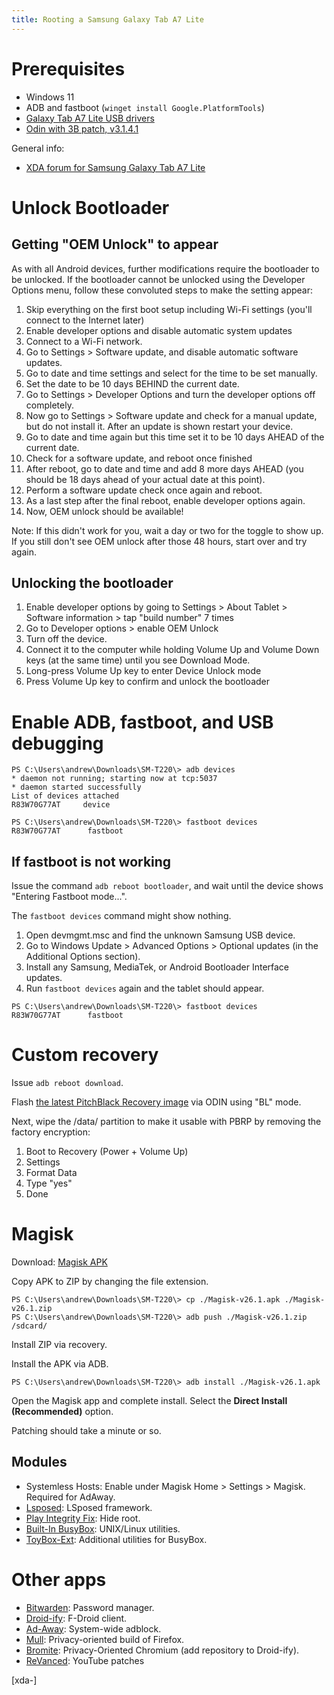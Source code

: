 ```yaml
---
title: Rooting a Samsung Galaxy Tab A7 Lite
---
```


# Prerequisites

- Windows 11
- ADB and fastboot (`winget install Google.PlatformTools`)
- [Galaxy Tab A7 Lite USB drivers][samsung-windows-drivers]
- [Odin with 3B patch, v3.1.4.1][samsung-odin]

General info:

- [XDA forum for Samsung Galaxy Tab A7 Lite][xda]

# Unlock Bootloader

## Getting "OEM Unlock" to appear

As with all Android devices, further modifications require the bootloader to be unlocked. If the bootloader cannot be unlocked using the Developer Options menu, follow these convoluted steps to make the setting appear:

1. Skip everything on the first boot setup including Wi-Fi settings (you'll connect to the Internet later)
2. Enable developer options and disable automatic system updates
3. Connect to a Wi-Fi network. 
4. Go to Settings > Software update, and disable automatic software updates.
5. Go to date and time settings and select for the time to be set manually. 
6. Set the date to be 10 days BEHIND the current date.
7. Go to Settings > Developer Options and turn the developer options off completely.
8. Now go to Settings > Software update and check for a manual update, but do not install it. After an update is shown restart your device. 
9. Go to date and time again but this time set it to be 10 days AHEAD of the current date.
10. Check for a software update, and reboot once finished
11. After reboot, go to date and time and add 8 more days AHEAD (you should be 18 days ahead of your actual date at this point). 
12. Perform a software update check once again and reboot.
13. As a last step after the final reboot, enable developer options again. 
14. Now, OEM unlock should be available!

Note: If this didn't work for you, wait a day or two for the toggle to show up. If you still don't see OEM unlock after those 48 hours, start over and try again.

## Unlocking the bootloader

1. Enable developer options by going to Settings > About Tablet > Software information > tap "build number" 7 times
2. Go to Developer options > enable OEM Unlock
3. Turn off the device. 
4. Connect it to the computer while holding Volume Up and Volume Down keys (at the same time) until you see Download Mode.
5. Long-press Volume Up key to enter Device Unlock mode
6. Press Volume Up key to confirm and unlock the bootloader

# Enable ADB, fastboot, and USB debugging

```
PS C:\Users\andrew\Downloads\SM-T220\> adb devices
* daemon not running; starting now at tcp:5037
* daemon started successfully
List of devices attached
R83W70G77AT     device

PS C:\Users\andrew\Downloads\SM-T220\> fastboot devices
R83W70G77AT      fastboot
```

## If fastboot is not working

Issue the command `adb reboot bootloader`, and wait until the device shows "Entering Fastboot mode...".

The `fastboot devices` command might show nothing.

1. Open devmgmt.msc and find the unknown Samsung USB device. 
2. Go to Windows Update > Advanced Options > Optional updates (in the Additional Options section). 
3. Install any Samsung, MediaTek, or Android Bootloader Interface updates.
4. Run `fastboot devices` again and the tablet should appear.

```
PS C:\Users\andrew\Downloads\SM-T220\> fastboot devices
R83W70G77AT      fastboot
```

# Custom recovery

Issue `adb reboot download`.

Flash [the latest PitchBlack Recovery image][pbrp] via ODIN using "BL" mode.

Next, wipe the /data/ partition to make it usable with PBRP by removing the factory encryption:

1. Boot to Recovery  (Power + Volume Up)
2. Settings
3. Format Data
4. Type "yes"
5. Done




<!-- 
TODO: May not need bifrost if using Magisk recovery?

# Bifrost to download and patch OTA

Download: [Bifrost APK][bifrost]

Install APK on tablet

Device: SM-T220
Region: XAR

Current latest: SM-T220_XAR_T220XXS3CWD1_fac

Takes a long time. 
-->

# Magisk

Download: [Magisk APK][magisk-apk]

Copy APK to ZIP by changing the file extension.

```
PS C:\Users\andrew\Downloads\SM-T220\> cp ./Magisk-v26.1.apk ./Magisk-v26.1.zip
PS C:\Users\andrew\Downloads\SM-T220\> adb push ./Magisk-v26.1.zip /sdcard/
```
Install ZIP via recovery.

Install the APK via ADB.

```
PS C:\Users\andrew\Downloads\SM-T220\> adb install ./Magisk-v26.1.apk
```

Open the Magisk app and complete install. Select the **Direct Install (Recommended)** option.

Patching should take a minute or so.


## Modules 

- Systemless Hosts: Enable under Magisk Home > Settings > Magisk. Required for AdAway.
- [Lsposed][lsposed]: LSposed framework.
- [Play Integrity Fix][lsposed-play-integrity-fix]: Hide root.
- [Built-In BusyBox][busybox-module]: UNIX/Linux utilities.
- [ToyBox-Ext][busybox-toybox]: Additional utilities for BusyBox.


# Other apps

- [Bitwarden][bitwarden]: Password manager.
- [Droid-ify][droid-ify]: F-Droid client.
- [Ad-Away][ad-away]: System-wide adblock.
- [Mull][mull]: Privacy-oriented build of Firefox.
- [Bromite][bromite-repo]: Privacy-Oriented Chromium (add repository to Droid-ify).
- [ReVanced][youtube-revanced]: YouTube patches

<!-- Links -->

[xda]: https://forum.xda-developers.com/f/samsung-galaxy-tab-a7-lite.12329/
[xda-]

[samsung-windows-drivers]: https://www.samsung.com/us/support/downloads/?model=N0053679&modelCode=SM-T220NZAAXAR
[samsung-odin]: https://forum.xda-developers.com/attachments/odin3-v3-14-1_3b_patched-zip.5158507/
[bifrost]: https://github.com/zacharee/SamloaderKotlin/releases

[pbrp]: https://github.com/R0GUEEE/android_device_samsung_gta7litewifi/releases/tag/PBRP/latest

[magisk-apk]: https://github.com/topjohnwu/Magisk/releases/latest
[lsposed]: https://github.com/LSPosed/LSPosed/releases/latest

[lsposed-play-integrity-fix]: https://forum.xda-developers.com/attachments/playintegrityfix_v7-4-zip.5981951/
[busybox-module]: https://github.com/Magisk-Modules-Alt-Repo/BuiltIn-BusyBox/releases/latest
[busybox-toybox]: https://github.com/Magisk-Modules-Alt-Repo/ToyBox-Ext/releases/latest

[bitwarden]: https://github.com/bitwarden/mobile/releases/latest
[droid-ify]:https://github.com/Droid-ify/client/releases/latest
[ad-away]: https://github.com/AdAway/AdAway/releases/latest
[mull]: https://f-droid.org/en/packages/us.spotco.fennec_dos/
[bromite-repo]: https://www.bromite.org/fdroid
[youtube-revanced]: https://revanced.app/download